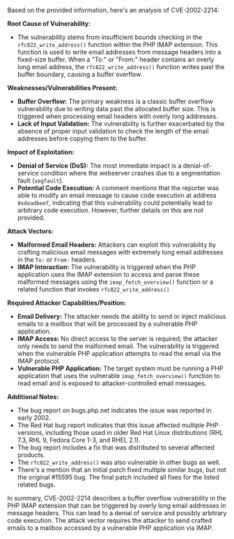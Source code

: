 Based on the provided information, here's an analysis of CVE-2002-2214:

**Root Cause of Vulnerability:**

*   The vulnerability stems from insufficient bounds checking in the `rfc822_write_address()` function within the PHP IMAP extension. This function is used to write email addresses from message headers into a fixed-size buffer. When a "To:" or "From:" header contains an overly long email address, the `rfc822_write_address()` function writes past the buffer boundary, causing a buffer overflow.

**Weaknesses/Vulnerabilities Present:**

*   **Buffer Overflow:** The primary weakness is a classic buffer overflow vulnerability due to writing data past the allocated buffer size. This is triggered when processing email headers with overly long addresses.
*   **Lack of Input Validation:** The vulnerability is further exacerbated by the absence of proper input validation to check the length of the email addresses before copying them to the buffer.

**Impact of Exploitation:**

*   **Denial of Service (DoS):** The most immediate impact is a denial-of-service condition where the webserver crashes due to a segmentation fault (`segfault`).
*   **Potential Code Execution:**  A comment mentions that the reporter was able to modify an email message to cause code execution at address `0xdeadbeef`, indicating that this vulnerability could potentially lead to arbitrary code execution. However, further details on this are not provided.

**Attack Vectors:**

*   **Malformed Email Headers:** Attackers can exploit this vulnerability by crafting malicious email messages with extremely long email addresses in the `To:` or `From:` headers.
*   **IMAP Interaction:** The vulnerability is triggered when the PHP application uses the IMAP extension to access and parse these malformed messages using the `imap_fetch_overview()` function or a related function that invokes `rfc822_write_address()`

**Required Attacker Capabilities/Position:**

*   **Email Delivery:** The attacker needs the ability to send or inject malicious emails to a mailbox that will be processed by a vulnerable PHP application.
*   **IMAP Access:** No direct access to the server is required; the attacker only needs to send the malformed email. The vulnerability is triggered when the vulnerable PHP application attempts to read the email via the IMAP protocol.
*   **Vulnerable PHP Application:**  The target system must be running a PHP application that uses the vulnerable `imap_fetch_overview()` function to read email and is exposed to attacker-controlled email messages.

**Additional Notes:**

*   The bug report on bugs.php.net indicates the issue was reported in early 2002.
*   The Red Hat bug report indicates that this issue affected multiple PHP versions, including those used in older Red Hat Linux distributions (RHL 7.3, RHL 9, Fedora Core 1-3, and RHEL 2.1).
*   The bug report includes a fix that was distributed to several affected products.
*   The `rfc822_write_address()` was also vulnerable in other bugs as well.
*   There's a mention that an initial patch fixed multiple similar bugs, but not the original #15595 bug. The final patch included all fixes for the listed related bugs.

In summary, CVE-2002-2214 describes a buffer overflow vulnerability in the PHP IMAP extension that can be triggered by overly long email addresses in message headers. This can lead to a denial of service and possibly arbitrary code execution. The attack vector requires the attacker to send crafted emails to a mailbox accessed by a vulnerable PHP application via IMAP.